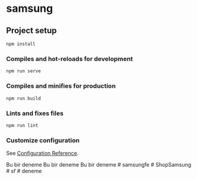 # samsung

## Project setup
```
npm install
```

### Compiles and hot-reloads for development
```
npm run serve
```

### Compiles and minifies for production
```
npm run build
```

### Lints and fixes files
```
npm run lint
```

### Customize configuration
See [Configuration Reference](https://cli.vuejs.org/config/).


Bu bir deneme
Bu bir deneme
Bu bir deneme
#   s a m s u n g f e  
 #   S h o p S a m s u n g  
 #   s f  
 #   d e n e m e  
 